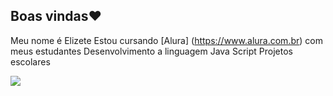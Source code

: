 ## Boas vindas❤️ 

Meu nome é Elizete
Estou cursando [Alura] (https://www.alura.com.br) com meus estudantes 
Desenvolvimento a linguagem Java Script 
Projetos escolares

![](https://tenor.com/pt-BR/view/wonder-woman-gif-5430713892078735652)

